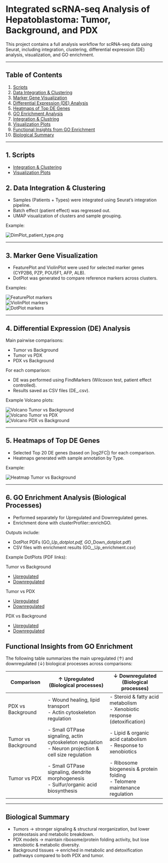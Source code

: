 #  Integrated scRNA-seq Analysis of Hepatoblastoma: Tumor, Background, and PDX

This project contains a full analysis workflow for scRNA-seq data using Seurat, including integration, clustering, differential expression (DE) analysis, visualization, and GO enrichment.

---

## Table of Contents
1.  [Scripts](#Scripts)
2. [Data Integration & Clustering](#-1-data-integration--clustering)  
3. [Marker Gene Visualization](#-2-marker-gene-visualization)  
4. [Differential Expression (DE) Analysis](#-3-differential-expression-de-analysis)  
5. [Heatmaps of Top DE Genes](#-4-heatmaps-of-top-de-genes)  
6. [GO Enrichment Analysis](#-5-go-enrichment-analysis-biological-processes)
7. [Integration & Clustring](#scripts/Integrate_ScRNA-Seq)
8. [Visualization Plots](#scripts/visualization_plots)
9. [Functional Insights from GO Enrichment](#Functional_Insights_from_GO_Enrichment)
10. [Biological Summary](#Biological_Summary)


---
## 1. Scripts
- [Integration & Clustering](scripts/Integrate_ScRNA-Seq.R)  
- [Visualization Plots](scripts/visualization_plots.R)

## 2. Data Integration & Clustering
- Samples (Patients + Types) were integrated using Seurat’s integration pipeline.  
- Batch effect (patient effect) was regressed out.  
- UMAP visualization of clusters and sample grouping.  

 Example:

![DimPlot_patient_type.png](results/clustering/DimPlot_clusters.png)  

---

## 3. Marker Gene Visualization
- FeaturePlot and ViolinPlot were used for selected marker genes (CYP2B6, PZP, POU5F1, AFP, ALB).  
- DotPlot was generated to compare reference markers across clusters.  

 Examples:

![FeaturePlot markers](results/markers/FeaturePlot_markers.png)  
![ViolinPlot markers](results/markers/ViolinPlot_markers.png)  
![DotPlot markers](results/markers/DotPlot_reference.png)

---

## 4. Differential Expression (DE) Analysis
Main pairwise comparisons:
- Tumor vs Background  
- Tumor vs PDX  
- PDX vs Background  

For each comparison:
- DE was performed using FindMarkers (Wilcoxon test, patient effect controlled).  
- Results saved as CSV files (DE_<comparison>.csv).  

 Example Volcano plots:

![Volcano Tumor vs Background](results/volcano/Volcano_tumor_vs_background.png)  
![Volcano Tumor vs PDX](results/volcano/Volcano_tumor_vs_PDX.png)  
![Volcano PDX vs Background](results/volcano/Volcano_PDX_vs_background.png)

---

## 5. Heatmaps of Top DE Genes
- Selected Top 20 DE genes (based on |log2FC|) for each comparison.  
- Heatmaps generated with sample annotation by Type.  

 Example:

![Heatmap Tumor vs Background](results/heatmaps/Heatmap_tumor_vs_background.png)

---
## 6. GO Enrichment Analysis (Biological Processes)
- Performed separately for Upregulated and Downregulated genes.  
- Enrichment done with clusterProfiler::enrichGO.  

Outputs include:
- DotPlot PDFs (GO_<comp>_Up_dotplot.pdf, GO_<comp>_Down_dotplot.pdf)  
- CSV files with enrichment results (GO_<comp>_Up_enrichment.csv)  

 Example DotPlots (PDF links):  

Tumor vs Background
- [Upregulated](results/enrichment/GO_tumor_vs_background_Up_dotplot.pdf)  
- [Downregulated](results/enrichment/GO_tumor_vs_background_Down_dotplot.pdf)  

Tumor vs PDX
- [Upregulated](results/enrichment/GO_tumor_vs_PDX_Up_dotplot.pdf)  
- [Downregulated](results/enrichment/GO_tumor_vs_PDX_Down_dotplot.pdf)  

PDX vs Background
- [Upregulated](results/enrichment/GO_PDX_vs_background_Up_dotplot.pdf)  
- [Downregulated](results/enrichment/GO_PDX_vs_background_Down_dotplot.pdf)


## Functional Insights from GO Enrichment

The following table summarizes the main upregulated (↑) and downregulated (↓) biological processes across comparisons:

| Comparison          | ↑ Upregulated (Biological processes)                                           | ↓ Downregulated (Biological processes)                                         |
|---------------------|-------------------------------------------------------------------------------|-------------------------------------------------------------------------------|
| PDX vs Background | - Wound healing, lipid transport  <br> - Actin cytoskeleton regulation        | - Steroid & fatty acid metabolism  <br> - Xenobiotic response (detoxification) |
| Tumor vs Background | - Small GTPase signaling, actin cytoskeleton regulation <br> - Neuron projection & cell size regulation | - Lipid & organic acid catabolism  <br> - Response to xenobiotics              |
| Tumor vs PDX      | - Small GTPase signaling, dendrite morphogenesis <br> - Sulfur/organic acid biosynthesis | - Ribosome biogenesis & protein folding <br> - Telomere maintenance regulation |

---

## Biological Summary
- Tumors → stronger signaling & structural reorganization, but lower proteostasis and metabolic breakdown.  
- PDX models → maintain ribosome/protein folding activity, but lose xenobiotic & metabolic diversity.  
- Background tissues → enriched in metabolic and detoxification pathways compared to both PDX and tumor.


